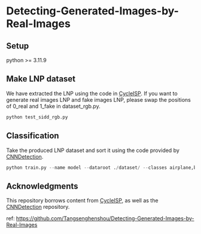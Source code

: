 # Detecting-Generated-Images-by-Real-Images
## Setup
python >= 3.11.9

## Make LNP dataset
We have extracted the LNP using the code in [CycleISP](https://github.com/swz30/CycleISP).  If you want to generate real images LNP and fake images LNP, please swap the positions of 0_real and 1_fake in dataset_rgb.py.
```python
python test_sidd_rgb.py
```  
## Classification
Take the produced LNP dataset and sort it using the code provided by [CNNDetection](https://github.com/peterwang512/CNNDetection).  
```python
python train.py --name model --dataroot ./dataset/ --classes airplane,bird,bicycle,boat,bottle,bus,car,cat,cow,chair,diningtable,dog,person,pottedplant,motorbike,tvmonitor,train,sheep,sofa,horse
 ```
 ## Acknowledgments
 This repository borrows content from [CycleISP](https://github.com/swz30/CycleISP), as well as the [CNNDetection](https://github.com/peterwang512/CNNDetection) repository.

 ref: https://github.com/Tangsenghenshou/Detecting-Generated-Images-by-Real-Images
